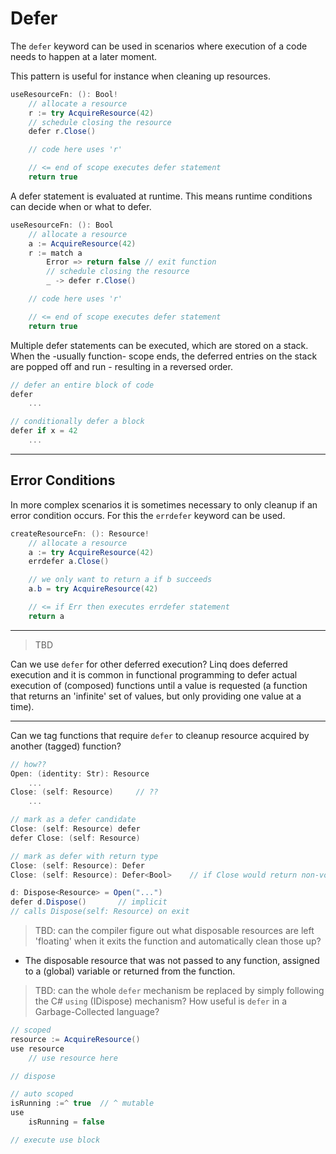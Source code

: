 # Defer

The `defer` keyword can be used in scenarios where execution of a code needs to happen at a later moment.

This pattern is useful for instance when cleaning up resources.

```csharp
useResourceFn: (): Bool!
    // allocate a resource
    r := try AcquireResource(42)
    // schedule closing the resource
    defer r.Close()

    // code here uses 'r'

    // <= end of scope executes defer statement
    return true
```

A defer statement is evaluated at runtime. This means runtime conditions can decide when or what to defer.

```csharp
useResourceFn: (): Bool
    // allocate a resource
    a := AcquireResource(42)
    r := match a
        Error => return false // exit function
        // schedule closing the resource
        _ -> defer r.Close()

    // code here uses 'r'

    // <= end of scope executes defer statement
    return true
```

Multiple defer statements can be executed, which are stored on a stack. When the -usually function- scope ends, the deferred entries on the stack are popped off and run - resulting in a reversed order.

```csharp
// defer an entire block of code
defer
    ...

// conditionally defer a block
defer if x = 42
    ...
```

---

## Error Conditions

In more complex scenarios it is sometimes necessary to only cleanup if an error condition occurs. For this the `errdefer` keyword can be used.

```csharp
createResourceFn: (): Resource!
    // allocate a resource
    a := try AcquireResource(42)
    errdefer a.Close()

    // we only want to return a if b succeeds
    a.b = try AcquireResource(42)

    // <= if Err then executes errdefer statement
    return a
```

---

> TBD

Can we use `defer` for other deferred execution?
Linq does deferred execution and it is common in functional programming to defer actual execution of (composed) functions until a value is requested (a function that returns an 'infinite' set of values, but only providing one value at a time).

---

Can we tag functions that require `defer` to cleanup resource acquired by another (tagged) function?

```csharp
// how??
Open: (identity: Str): Resource
    ...
Close: (self: Resource)     // ??
    ...

// mark as a defer candidate
Close: (self: Resource) defer
defer Close: (self: Resource)

// mark as defer with return type
Close: (self: Resource): Defer
Close: (self: Resource): Defer<Bool>    // if Close would return non-void

d: Dispose<Resource> = Open("...")
defer d.Dispose()       // implicit
// calls Dispose(self: Resource) on exit
```

> TBD: can the compiler figure out what disposable resources are left 'floating' when it exits the function and automatically clean those up?

- The disposable resource that was not passed to any function, assigned to a (global) variable or returned from the function.

> TBD: can the whole `defer` mechanism be replaced by simply following the C# `using` (IDispose) mechanism? How useful is `defer` in a Garbage-Collected language?

```csharp
// scoped
resource := AcquireResource()
use resource
    // use resource here

// dispose
```

```csharp
// auto scoped
isRunning :=^ true  // ^ mutable
use
    isRunning = false

// execute use block
```
